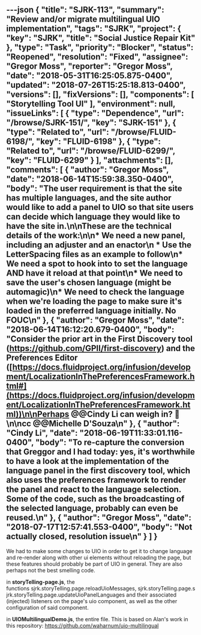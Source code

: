 ---json
{
  "title": "SJRK-113",
  "summary": "Review and/or migrate multilingual UIO implementation",
  "tags": "SJRK",
  "project": {
    "key": "SJRK",
    "title": "Social Justice Repair Kit"
  },
  "type": "Task",
  "priority": "Blocker",
  "status": "Reopened",
  "resolution": "Fixed",
  "assignee": "Gregor Moss",
  "reporter": "Gregor Moss",
  "date": "2018-05-31T16:25:05.875-0400",
  "updated": "2018-07-26T15:25:18.813-0400",
  "versions": [],
  "fixVersions": [],
  "components": [
    "Storytelling Tool UI"
  ],
  "environment": null,
  "issueLinks": [
    {
      "type": "Dependence",
      "url": "/browse/SJRK-151/",
      "key": "SJRK-151"
    },
    {
      "type": "Related to",
      "url": "/browse/FLUID-6198/",
      "key": "FLUID-6198"
    },
    {
      "type": "Related to",
      "url": "/browse/FLUID-6299/",
      "key": "FLUID-6299"
    }
  ],
  "attachments": [],
  "comments": [
    {
      "author": "Gregor Moss",
      "date": "2018-06-14T15:59:38.350-0400",
      "body": "The user requirement is that the site has multiple languages, and the site author would like to add a panel to UIO so that site users can decide which language they would like to have the site in.\n\nThese are the technical details of the work:\n\n* We need a new panel, including an adjuster and an enactor\n  * Use the LetterSpacing files as an example to follow\n* We need a spot to hook into to set the language AND have it reload at that point\n* We need to save the user's chosen language (might be automagic)\n* We need to check the language when we're loading the page to make sure it's loaded in the preferred language initially. No FOUC\n"
    },
    {
      "author": "Gregor Moss",
      "date": "2018-06-14T16:12:20.679-0400",
      "body": "Consider the prior art in the First Discovery tool (<https://github.com/GPII/first-discovery>) and the Preferences Editor ([https://docs.fluidproject.org/infusion/development/LocalizationInThePreferencesFramework.html#](https://docs.fluidproject.org/infusion/development/LocalizationInThePreferencesFramework.html))\n\nPerhaps @@Cindy Li can weigh in? 🙂\n\ncc @@Michelle D'Souza\n"
    },
    {
      "author": "Cindy Li",
      "date": "2018-06-19T11:33:01.116-0400",
      "body": "To re-capture the conversion that Greggor and I had today: yes, it's worthwhile to have a look at the implementation of the language panel in the first discovery tool, which also uses the preferences framework to render the panel and react to the language selection. Some of the code, such as the broadcasting of the selected language, probably can even be reused.\n"
    },
    {
      "author": "Gregor Moss",
      "date": "2018-07-17T12:57:41.553-0400",
      "body": "Not actually closed, resolution issue\n"
    }
  ]
}
---
We had to make some changes to UIO in order to get it to change language and re-render along with other ui elements without reloading the page, but these features should probably be part of UIO in general. They are also perhaps not the best smelling code.

in **storyTelling-page.js**, the functions sjrk.storyTelling.page.reloadUioMessages, sjrk.storyTelling.page.sjrk.storyTelling.page.updateUioPanelLanguages and their associated (injected) listeners on the page's uio component, as well as the other configuration of said component.

in **UIOMultilingualDemo.js**, the entire file. This is based on Alan's work in this repository: <https://github.com/waharnum/uio-multilingual>

        
